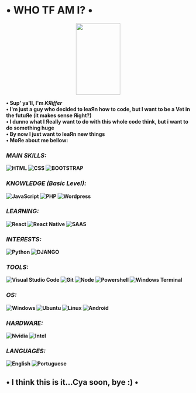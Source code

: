 <h1>• WHO TF AM I? •</h1>

<div align="center">
  <img img width="49%" height="195px" src="	https://github-readme-stats.vercel.app/api?kriphpher={kriphpher}&theme=blue-green">
</div>

<b>• Sup' ya'll, I'm <i>KЯiffer</i></br>
• I'm just a guy who decided to leaЯn how to code, but I want to be a Vet in the futuЯe (it makes sense Яight?)</br>
• I dunno what I Яeally want to do with this whole code think, but i want to do something huge</br>
• By now I just want to leaЯn new things</br>
• MoЯe about me bellow:</br>

### ***MAIN SKILLS:***
![HTML](https://img.shields.io/badge/HTML5-E34F26?style=for-the-badge&logo=html5&logoColor=white)
![CSS](https://img.shields.io/badge/CSS3-1572B6?style=for-the-badge&logo=css3&logoColor=white)
![BOOTSTRAP](https://img.shields.io/badge/Bootstrap-563D7C?style=for-the-badge&logo=bootstrap&logoColor=white)
### ***KNOWLEDGE (Basic Level):***
![JavaScript](https://img.shields.io/badge/JavaScript-F7DF1E?style=for-the-badge&logo=javascript&logoColor=black)
![PHP](https://img.shields.io/badge/PHP-777BB4?style=for-the-badge&logo=php&logoColor=white)
![Wordpress](https://img.shields.io/badge/Wordpress-21759B?style=for-the-badge&logo=wordpress&logoColor=white)
### ***LEAЯNING:***
![React](https://img.shields.io/badge/React-20232A?style=for-the-badge&logo=react&logoColor=61DAFB)
![React Native](https://img.shields.io/badge/React_Native-20232A?style=for-the-badge&logo=react&logoColor=61DAFB)
![SAAS](https://img.shields.io/badge/Sass-CC6699?style=for-the-badge&logo=sass&logoColor=white)
### ***INTEЯESTS:***
![Python](https://img.shields.io/badge/Python-14354C?style=for-the-badge&logo=python&logoColor=white)
![DJANGO](https://img.shields.io/badge/Django-092E20?style=for-the-badge&logo=django&logoColor=white)
### ***TOOLS:***
![Visual Studio Code](https://img.shields.io/badge/Visual_Studio_Code-0078D4?style=for-the-badge&logo=visual%20studio%20code&logoColor=white)
![Git](https://img.shields.io/badge/GIT-E44C30?style=for-the-badge&logo=git&logoColor=white)
![Node](https://img.shields.io/badge/Node.js-43853D?style=for-the-badge&logo=node.js&logoColor=white)
![Powershell](https://img.shields.io/badge/powershell-5391FE?style=for-the-badge&logo=powershell&logoColor=white)
![Windows Terminal](https://img.shields.io/badge/windows%20terminal-4D4D4D?style=for-the-badge&logo=windows%20terminal&logoColor=white)
### ***OS:***
![Windows](https://img.shields.io/badge/Windows-0078D6?style=for-the-badge&logo=windows&logoColor=white)
![Ubuntu](https://img.shields.io/badge/Ubuntu-E95420?style=for-the-badge&logo=ubuntu&logoColor=white)
![Linux](https://img.shields.io/badge/Linux-FCC624?style=for-the-badge&logo=linux&logoColor=black)
![Android](https://img.shields.io/badge/Android-3DDC84?style=for-the-badge&logo=android&logoColor=white)
### ***HAЯDWAЯE:***
![Nvidia](https://img.shields.io/badge/NVIDIA-GTX1050-76B900?style=for-the-badge&logo=nvidia&logoColor=white)
![Intel](https://img.shields.io/badge/Intel-Core_i5_8400-0071C5?style=for-the-badge&logo=intel&logoColor=white)
### ***LANGUAGES:***
![English](https://img.shields.io/badge/-ENGLISH-brightgreen)
![Portuguese](https://img.shields.io/badge/%20-PORTUGUESE-brightgreen)

<h2>• I think this is it...Cya soon, bye :) •</h2>
